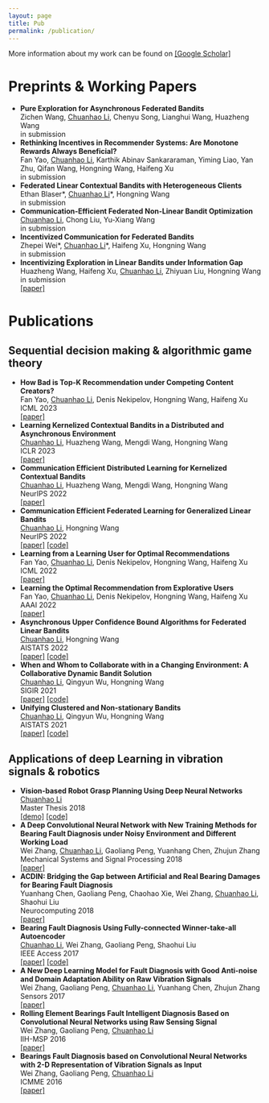 ```yaml
---
layout: page
title: Pub
permalink: /publication/
---
```




<a name="pub"></a>
More information about my work can be found on [\[Google Scholar\]](https://scholar.google.com/citations?user=w2ShljkAAAAJ&hl=en&oi=ao)

# Preprints & Working Papers
 - **Pure Exploration for Asynchronous Federated Bandits**\
  Zichen Wang, <ins>Chuanhao Li</ins>, Chenyu Song, Lianghui Wang, Huazheng Wang\
  in submission
 - **Rethinking Incentives in Recommender Systems: Are Monotone Rewards Always Beneficial?**\
  Fan Yao, <ins>Chuanhao Li</ins>, Karthik Abinav Sankararaman, Yiming Liao, Yan Zhu, Qifan Wang, Hongning Wang, Haifeng Xu\
  in submission
 - **Federated Linear Contextual Bandits with Heterogeneous Clients**\
  Ethan Blaser\*, <ins>Chuanhao Li</ins>\*, Hongning Wang\
  in submission
 - **Communication-Efficient Federated Non-Linear Bandit Optimization**\
  <ins>Chuanhao Li</ins>, Chong Liu, Yu-Xiang Wang\
  in submission
 - **Incentivized Communication for Federated Bandits**\
  Zhepei Wei\*, <ins>Chuanhao Li</ins>\*, Haifeng Xu, Hongning Wang\
  in submission
- **Incentivizing Exploration in Linear Bandits under Information Gap**\
  Huazheng Wang, Haifeng Xu, <ins>Chuanhao Li</ins>, Zhiyuan Liu, Hongning Wang\
  in submission\
  [\[paper\]](https://arxiv.org/abs/2104.03860)
  
# Publications
## Sequential decision making & algorithmic game theory
 - **How Bad is Top-K Recommendation under Competing Content Creators?**\
  Fan Yao, <ins>Chuanhao Li</ins>, Denis Nekipelov, Hongning Wang, Haifeng Xu\
  ICML 2023\
  [\[paper\]](https://arxiv.org/abs/2302.01971)
- **Learning Kernelized Contextual Bandits in a Distributed and Asynchronous Environment**\
  <ins>Chuanhao Li</ins>, Huazheng Wang, Mengdi Wang, Hongning Wang\
  ICLR 2023\
  [\[paper\]](https://openreview.net/forum?id=-G1kjTFsSs&noteId=hD4WKR7PNvp)
- **Communication Efficient Distributed Learning for Kernelized Contextual Bandits**\
  <ins>Chuanhao Li</ins>, Huazheng Wang, Mengdi Wang, Hongning Wang\
  NeurIPS 2022\
  [\[paper\]](https://arxiv.org/abs/2206.04835)
- **Communication Efficient Federated Learning for Generalized Linear Bandits**\
  <ins>Chuanhao Li</ins>, Hongning Wang\
  NeurIPS 2022\
  [\[paper\]](https://arxiv.org/abs/2202.01087) [\[code\]](https://github.com/cyrilli/FedGLB-UCB)
- **Learning from a Learning User for Optimal Recommendations**\
  Fan Yao, <ins>Chuanhao Li</ins>, Denis Nekipelov, Hongning Wang, Haifeng Xu\
  ICML 2022\
  [\[paper\]](https://arxiv.org/abs/2202.01879)
- **Learning the Optimal Recommendation from Explorative Users**\
  Fan Yao, <ins>Chuanhao Li</ins>, Denis Nekipelov, Hongning Wang, Haifeng Xu\
  AAAI 2022\
  [\[paper\]](https://arxiv.org/abs/2110.03068)
- **Asynchronous Upper Confidence Bound Algorithms for Federated Linear Bandits**\
  <ins>Chuanhao Li</ins>, Hongning Wang\
  AISTATS 2022\
  [\[paper\]](https://arxiv.org/abs/2110.01463) [\[code\]](https://github.com/cyrilli/Async-LinUCB)
- **When and Whom to Collaborate with in a Changing Environment: A Collaborative Dynamic Bandit Solution**\
  <ins>Chuanhao Li</ins>, Qingyun Wu, Hongning Wang\
  SIGIR 2021\
  [\[paper\]](https://arxiv.org/abs/2104.07150) [\[code\]](https://github.com/cyrilli/CoDBand)
- **Unifying Clustered and Non-stationary Bandits**\
  <ins>Chuanhao Li</ins>, Qingyun Wu, Hongning Wang\
  AISTATS 2021\
  [\[paper\]](https://arxiv.org/abs/2009.02463) [\[code\]](https://github.com/cyrilli/DyClu)

## Applications of deep Learning in vibration signals & robotics 
- **Vision-based Robot Grasp Planning Using Deep Neural Networks**\
  <ins>Chuanhao Li</ins>\
  Master Thesis 2018\
  [\[demo\]](https://youtu.be/qlhEtHCVZsw) [\[code\]](https://github.com/cyrilli/planar_grasp_detection)
- **A Deep Convolutional Neural Network with New Training Methods for Bearing Fault Diagnosis under Noisy Environment and Different Working Load**\
  Wei Zhang, <ins>Chuanhao Li</ins>, Gaoliang Peng, Yuanhang Chen, Zhujun Zhang\
  Mechanical Systems and Signal Processing 2018\
  [\[paper\]](https://www.sciencedirect.com/science/article/abs/pii/S0888327017303369)
- **ACDIN: Bridging the Gap between Artificial and Real Bearing Damages for Bearing Fault Diagnosis**\
  Yuanhang Chen, Gaoliang Peng, Chaohao Xie, Wei Zhang, <ins>Chuanhao Li</ins>, Shaohui Liu\
  Neurocomputing 2018\
  [\[paper\]](https://www.sciencedirect.com/science/article/abs/pii/S092523121830300X)
- **Bearing Fault Diagnosis Using Fully-connected Winner-take-all Autoencoder**\
  <ins>Chuanhao Li</ins>, Wei Zhang, Gaoliang Peng, Shaohui Liu\
  IEEE Access 2017\
  [\[paper\]](https://ieeexplore.ieee.org/abstract/document/7956142) [\[code\]](https://github.com/cyrilli/FCWTA_AE)
- **A New Deep Learning Model for Fault Diagnosis with Good Anti-noise and Domain Adaptation Ability on Raw Vibration Signals**\
  Wei Zhang, Gaoliang Peng, <ins>Chuanhao Li</ins>, Yuanhang Chen, Zhujun Zhang\
  Sensors 2017\
  [\[paper\]](https://www.mdpi.com/1424-8220/17/2/425)
- **Rolling Element Bearings Fault Intelligent Diagnosis Based on Convolutional Neural Networks using Raw Sensing Signal**\
  Wei Zhang, Gaoliang Peng, <ins>Chuanhao Li</ins>\
  IIH-MSP 2016\
  [\[paper\]](https://link.springer.com/chapter/10.1007/978-3-319-50212-0_10)
- **Bearings Fault Diagnosis based on Convolutional Neural Networks with 2-D Representation of Vibration Signals as Input**\
  Wei Zhang, Gaoliang Peng, <ins>Chuanhao Li</ins>\
  ICMME 2016\
  [\[paper\]](https://www.matec-conferences.org/articles/matecconf/abs/2017/09/matecconf_icmme2017_13001/matecconf_icmme2017_13001.html)

<div class="masthead" style="margin-top: -25px;margin-bottom: -15;"> </div>


<!-- *Go to [Homepage](/#proj).* -->
